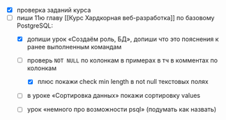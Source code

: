 - [x] проверка заданий курса
- [ ] пиши 11ю главу [[Курс Хардкорная веб-разработка]] по базовому PostgreSQL:
	- [x] допиши урок «Создаём роль, БД», допиши что это пояснения к ранее выполненным командам
	- [ ] проверь `NOT NULL` по колонкам в примерах в тч в комментах по колонкам
		- [x] плюс покажи check min length в not null текстовых полях
	- [ ] в уроке «Сортировка данных» покажи сортировку values
	- [ ] урок «немного про возможности psql» (подумать как назвать)

